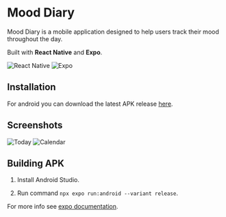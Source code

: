 # Mood Diary

Mood Diary is a mobile application designed to help users track their mood throughout the day.

Built with **React Native** and **Expo**.

![React Native](https://img.shields.io/badge/React_Native-20232A?style=for-the-badge&logo=react&logoColor=61DAFB)
![Expo](https://img.shields.io/badge/Expo-000020?style=for-the-badge&logo=expo&logoColor=white)

## Installation

For android you can download the latest APK release [here](https://github.com/eugengul/mood-diary/releases/latest).

## Screenshots

![Today](https://github.com/user-attachments/assets/66584d2e-7219-4637-99cc-a37d9b02230e)
![Calendar](https://github.com/user-attachments/assets/98cf18bc-4429-46de-99ae-891523473b09)

## Building APK

1. Install Android Studio.

2. Run command `npx expo run:android --variant release`.

For more info see [expo documentation](https://docs.expo.dev/guides/local-app-development/).
